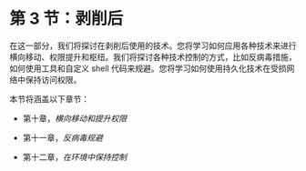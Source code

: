 # 第 3 节：剥削后

在这一部分，我们将探讨在剥削后使用的技术。您将学习如何应用各种技术来进行横向移动、权限提升和枢纽。我们将探讨各种技术控制的方式，比如反病毒措施，如何使用工具和自定义 shell 代码来规避。您将学习如何使用持久化技术在受损网络中保持访问权限。

本节将涵盖以下章节：

+   第十章，*横向移动和提升权限*

+   第十一章，*反病毒规避*

+   第十二章，*在环境中保持控制*
